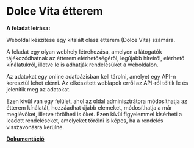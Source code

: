 # Dolce Vita étterem

**A feladat leírása:**

Weboldal készítése egy kitalált olasz étterem (Dolce Vita) számára.

A feladat egy olyan webhely létrehozása, amelyen a látogatók tájékozódhatnak az étterem elérhetőségéről, legújabb híreiről, elérhető kínálatukról, illetve le is adhatják rendelésüket a weboldalon.

Az adatokat egy online adatbázisban kell tárolni, amelyet egy API-n keresztül lehet elérni. Az elkészített weblapok erről az API-ról töltik le és jelenítik meg az adatokat.

Ezen kívül van egy felület, ahol az oldal adminisztrátora módosíthatja az étterem kínálatát, hozzáadhat újabb elemeket, módosíthatja a már meglévőket, illetve törölheti is őket. Ezen kívül figyelemmel kísérheti a leadott rendeléseket, amelyeket törölni is képes, ha a rendelés visszavonásra kerülne.

**[Dokumentáció](https://docs.google.com/document/d/1Lxm7axXqg7kGbdmSTkfGXlScfAzLur48/edit?usp=sharing&ouid=102120837193640967356&rtpof=true&sd=true)**



